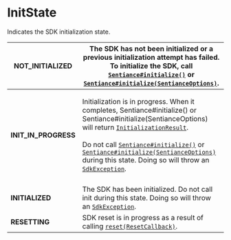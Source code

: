 # InitState

Indicates the SDK initialization state.

| **NOT\_INITIALIZED**   | The SDK has not been initialized or a previous initialization attempt has failed. To initialize the SDK, call [`Sentiance#initialize()`](sentiance.md.md#initialize) or [`Sentiance#initialize(SentianceOptions)`](sentiance.md.md#initialize-sentianceoptions).                                                                                                                                                                                                                                                                  |
| ---------------------- | --------------------------------------------------------------------------------------------------------------------------------------------------------------------------------------------------------------------------------------------------------------------------------------------------------------------------------------------------------------------------------------------------------------------------------------------------------------------------------------------------------------------------------- |
| **INIT\_IN\_PROGRESS** | <p>Initialization is in progress. When it completes, Sentiance#initialize() or  Sentiance#initialize(SentianceOptions) will return <a href="initializationresult/"><code>InitializationResult</code></a>.<br><br>Do not call <a href="sentiance.md.md#initialize"><code>Sentiance#initialize()</code></a> or <a href="sentiance.md.md#initialize-sentianceoptions"><code>Sentiance#initialize(SentianceOptions)</code></a> during this state. Doing so will throw an <a href="sdkexception.md"><code>SdkException</code></a>.</p> |
|                        |                                                                                                                                                                                                                                                                                                                                                                                                                                                                                                                                   |
| **INITIALIZED**        | The SDK has been initialized. Do not call init during this state. Doing so will throw an [`SdkException`](sdkexception.md).                                                                                                                                                                                                                                                                                                                                                                                                       |
| **RESETTING**          | SDK reset is in progress as a result of calling [`reset(ResetCallback)`](broken-reference).                                                                                                                                                                                                                                                                                                                                                                                                                                       |

